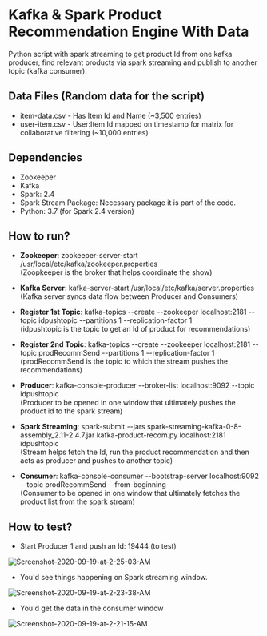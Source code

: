 # Kafka & Spark Product Recommendation Engine With Data

Python script with spark streaming to get product Id from one kafka producer, find relevant products via spark streaming and publish to another topic (kafka consumer).


## Data Files (Random data for the script)

- item-data.csv - Has Item Id and Name (~3,500 entries)
- user-item.csv - User:Item Id mapped on timestamp for matrix for collaborative filtering (~10,000 entries)


## Dependencies

- Zookeeper
- Kafka
- Spark: 2.4
- Spark Stream Package: Necessary package it is part of the code.
- Python: 3.7 (for Spark 2.4 version)


## How to run?

- **Zookeeper**: zookeeper-server-start /usr/local/etc/kafka/zookeeper.properties <br/>
(Zoopkeeper is the broker that helps coordinate the show)

- **Kafka Server**: kafka-server-start /usr/local/etc/kafka/server.properties <br/>
(Kafka server syncs data flow between Producer and Consumers)

- **Register 1st Topic**: kafka-topics --create --zookeeper localhost:2181 --topic idpushtopic --partitions 1 --replication-factor 1 <br/>
(idpushtopic is the topic to get an Id of product for recommendations)

- **Register 2nd Topic**: kafka-topics --create --zookeeper localhost:2181 --topic prodRecommSend --partitions 1 --replication-factor 1 <br/>
(prodRecommSend is the topic to which the stream pushes the recommendations)

- **Producer**: kafka-console-producer --broker-list localhost:9092 --topic idpushtopic <br/>
(Producer to be opened in one window that ultimately pushes the product id to the spark stream)

- **Spark Streaming**: spark-submit --jars spark-streaming-kafka-0-8-assembly_2.11-2.4.7.jar kafka-product-recom.py localhost:2181 idpushtopic <br/>
(Stream helps fetch the Id, run the product recommendation and then acts as producer and pushes to another topic)

- **Consumer**: kafka-console-consumer --bootstrap-server localhost:9092 --topic prodRecommSend --from-beginning <br/>
(Consumer to be opened in one window that ultimately fetches the product list from the spark stream)


## How to test?

- Start Producer 1 and push an Id: 19444 (to test) <br/>

<img src="https://i.ibb.co/4wbKR14/Screenshot-2020-09-19-at-2-25-03-AM.png" alt="Screenshot-2020-09-19-at-2-25-03-AM" border="0">

- You'd see things happening on Spark streaming window. <br/>

<img src="https://i.ibb.co/Rpr4XwD/Screenshot-2020-09-19-at-2-23-38-AM.png" alt="Screenshot-2020-09-19-at-2-23-38-AM" border="0">

- You'd get the data in the consumer window <br/>

<img src="https://i.ibb.co/Qrck5ts/Screenshot-2020-09-19-at-2-21-15-AM.png" alt="Screenshot-2020-09-19-at-2-21-15-AM" border="0">


